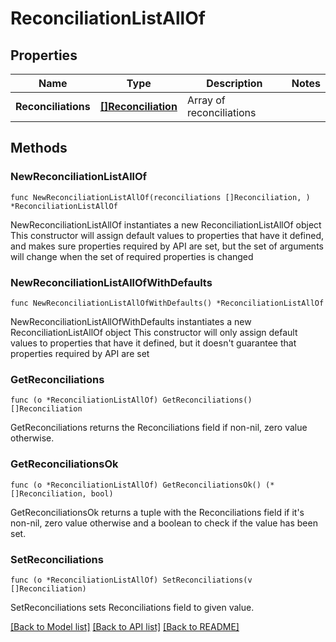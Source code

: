 # ReconciliationListAllOf

## Properties

Name | Type | Description | Notes
------------ | ------------- | ------------- | -------------
**Reconciliations** | [**[]Reconciliation**](Reconciliation.md) | Array of reconciliations | 

## Methods

### NewReconciliationListAllOf

`func NewReconciliationListAllOf(reconciliations []Reconciliation, ) *ReconciliationListAllOf`

NewReconciliationListAllOf instantiates a new ReconciliationListAllOf object
This constructor will assign default values to properties that have it defined,
and makes sure properties required by API are set, but the set of arguments
will change when the set of required properties is changed

### NewReconciliationListAllOfWithDefaults

`func NewReconciliationListAllOfWithDefaults() *ReconciliationListAllOf`

NewReconciliationListAllOfWithDefaults instantiates a new ReconciliationListAllOf object
This constructor will only assign default values to properties that have it defined,
but it doesn't guarantee that properties required by API are set

### GetReconciliations

`func (o *ReconciliationListAllOf) GetReconciliations() []Reconciliation`

GetReconciliations returns the Reconciliations field if non-nil, zero value otherwise.

### GetReconciliationsOk

`func (o *ReconciliationListAllOf) GetReconciliationsOk() (*[]Reconciliation, bool)`

GetReconciliationsOk returns a tuple with the Reconciliations field if it's non-nil, zero value otherwise
and a boolean to check if the value has been set.

### SetReconciliations

`func (o *ReconciliationListAllOf) SetReconciliations(v []Reconciliation)`

SetReconciliations sets Reconciliations field to given value.



[[Back to Model list]](../README.md#documentation-for-models) [[Back to API list]](../README.md#documentation-for-api-endpoints) [[Back to README]](../README.md)


